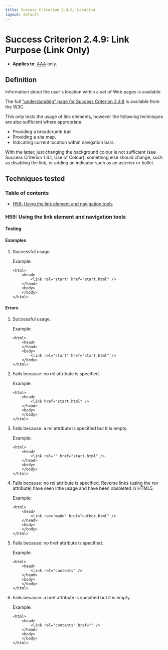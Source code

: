 ```yaml
---
title: Success Criterion 2.4.8, Location
layout: default
---
```


# Success Criterion 2.4.9: Link Purpose (Link Only)

- **Applies to**: <abbr title="Triple A">AAA</abbr> only.

## Definition

Information about the user's location within a set of Web pages is available.

The full ["understanding" page for Success Criterion 2.4.8](http://www.w3.org/TR/UNDERSTANDING-WCAG20/navigation-mechanisms-location.html) is available from the W3C.

This only tests the usage of link elements, however the following techniques are also sufficient where appropriate:
- Providing a breadcrumb trail.
- Providing a site map.
- Indicating current location within navigation bars.

With the latter, just changing the background colour is not sufficient (see Success Criterion 1.4.1, Use of Colour): something else should change, such as disabling the link, or adding an indicator such as an asterisk or bullet.

## Techniques tested

### Table of contents

- [H59: Using the link element and navigation tools](#tech-h59)

### <a id="tech-h59">H59: Using the link element and navigation tools</a>

#### Testing

#### Examples

1.  Successful usage.

    Example:
    
        <html>
            <head>
                <link rel="start" href="start.html" />
            </head>
            <body>
            </body>
        </html>
        
#### Errors

1.  Successful usage.

    Example:
    
        <html>
            <head>                
            </head>
            <body>
                <link rel="start" href="start.html" />
            </body>
        </html>

1.  Fails because: no rel attribute is specified.

    Example:
    
        <html>
            <head>
                <link href="start.html" />
            </head>
            <body>
            </body>
        </html>

1.  Fails because: a rel attribute is specified but it is empty.

    Example:
    
        <html>
            <head>
                <link rel="" href="start.html" />
            </head>
            <body>
            </body>
        </html>

1.  Fails because: no rel attribute is specified. Reverse links (using the rev
attribute) have seen little usage and have been obsoleted in HTML5.  

    Example:
    
        <html>
            <head>
                <link rev="made" href="author.html" />
            </head>
            <body>
            </body>
        </html>

1.  Fails because: no href attribute is specified.

    Example:
    
        <html>
            <head>            
                <link rel="contents" />
            </head>
            <body>
            </body>
        </html>
        
1.  Fails because: a href attribute is specified but it is empty.

    Example:
    
        <html>
            <head>            
                <link rel="contents" href="" />
            </head>
            <body>
            </body>
        </html>
